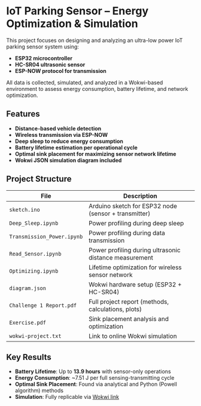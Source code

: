 # IoT Parking Sensor – Energy Optimization & Simulation

This project focuses on designing and analyzing an ultra-low power IoT parking sensor system using:
- **ESP32 microcontroller**
- **HC-SR04 ultrasonic sensor**
- **ESP-NOW protocol for transmission**

All data is collected, simulated, and analyzed in a Wokwi-based environment to assess energy consumption, battery lifetime, and network optimization.

## Features

- **Distance-based vehicle detection**
- **Wireless transmission via ESP-NOW**
- **Deep sleep to reduce energy consumption**
- **Battery lifetime estimation per operational cycle**
- **Optimal sink placement for maximizing sensor network lifetime**
- **Wokwi JSON simulation diagram included**

## Project Structure

| File | Description |
|------|-------------|
| `sketch.ino` | Arduino sketch for ESP32 node (sensor + transmitter) |
| `Deep_Sleep.ipynb` | Power profiling during deep sleep |
| `Transmission_Power.ipynb` | Power profiling during data transmission |
| `Read_Sensor.ipynb` | Power profiling during ultrasonic distance measurement |
| `Optimizing.ipynb` | Lifetime optimization for wireless sensor network |
| `diagram.json` | Wokwi hardware setup (ESP32 + HC-SR04) |
| `Challenge 1 Report.pdf` | Full project report (methods, calculations, plots) |
| `Exercise.pdf` | Sink placement analysis and optimization |
| `wokwi-project.txt` | Link to online Wokwi simulation |

## Key Results

- **Battery Lifetime**: Up to **13.9 hours** with sensor-only operations
- **Energy Consumption**: ~7.51 J per full sensing-transmitting cycle
- **Optimal Sink Placement**: Found via analytical and Python (Powell algorithm) methods
- **Simulation**: Fully replicable via [Wokwi link](https://wokwi.com/projects/425241064895099905)
